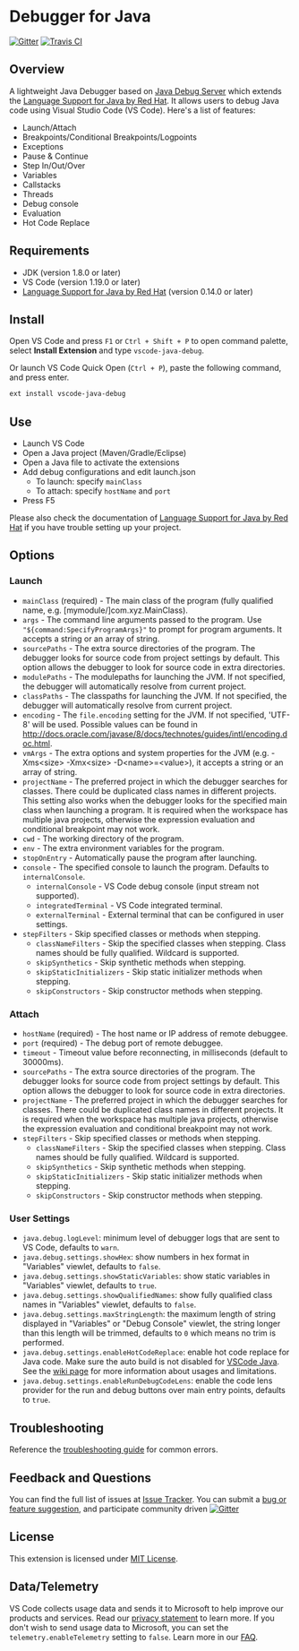 # Debugger for Java

[![Gitter](https://badges.gitter.im/Microsoft/vscode-java-debug.svg)](https://gitter.im/Microsoft/vscode-java-debug)
[![Travis CI](https://travis-ci.org/Microsoft/vscode-java-debug.svg?branch=master)](https://travis-ci.org/Microsoft/vscode-java-debug)

## Overview
A lightweight Java Debugger based on [Java Debug Server](https://github.com/Microsoft/java-debug) which extends the [Language Support for Java by Red Hat](https://marketplace.visualstudio.com/items?itemName=redhat.java). It allows users to debug Java code using Visual Studio Code (VS Code). Here's a list of features:

- Launch/Attach
- Breakpoints/Conditional Breakpoints/Logpoints
- Exceptions
- Pause & Continue
- Step In/Out/Over
- Variables
- Callstacks
- Threads
- Debug console
- Evaluation
- Hot Code Replace

## Requirements
- JDK (version 1.8.0 or later)
- VS Code (version 1.19.0 or later)
- [Language Support for Java by Red Hat](https://marketplace.visualstudio.com/items?itemName=redhat.java) (version 0.14.0 or later)

## Install

Open VS Code and press `F1` or `Ctrl + Shift + P` to open command palette, select **Install Extension** and type `vscode-java-debug`.

Or launch VS Code Quick Open (`Ctrl + P`), paste the following command, and press enter.
```bash
ext install vscode-java-debug
```

## Use

- Launch VS Code
- Open a Java project (Maven/Gradle/Eclipse)
- Open a Java file to activate the extensions
- Add debug configurations and edit launch.json
    - To launch: specify `mainClass`
    - To attach: specify `hostName` and `port`
- Press F5

Please also check the documentation of [Language Support for Java by Red Hat](https://marketplace.visualstudio.com/items?itemName=redhat.java) if you have trouble setting up your project.

## Options

### Launch

- `mainClass` (required) - The main class of the program (fully qualified name, e.g. [mymodule/]com.xyz.MainClass).
- `args` - The command line arguments passed to the program. Use `"${command:SpecifyProgramArgs}"` to prompt for program arguments. It accepts a string or an array of string.
- `sourcePaths` - The extra source directories of the program. The debugger looks for source code from project settings by default. This option allows the debugger to look for source code in extra directories.
- `modulePaths` - The modulepaths for launching the JVM. If not specified, the debugger will automatically resolve from current project.
- `classPaths` - The classpaths for launching the JVM. If not specified, the debugger will automatically resolve from current project.
- `encoding` - The `file.encoding` setting for the JVM. If not specified, 'UTF-8' will be used. Possible values can be found in http://docs.oracle.com/javase/8/docs/technotes/guides/intl/encoding.doc.html.
- `vmArgs` - The extra options and system properties for the JVM (e.g. -Xms\<size\> -Xmx\<size\> -D\<name\>=\<value\>), it accepts a string or an array of string.
- `projectName` - The preferred project in which the debugger searches for classes. There could be duplicated class names in different projects. This setting also works when the debugger looks for the specified main class when launching a program. It is required when the workspace has multiple java projects, otherwise the expression evaluation and conditional breakpoint may not work.
- `cwd` - The working directory of the program.
- `env` - The extra environment variables for the program.
- `stopOnEntry` - Automatically pause the program after launching.
- `console` - The specified console to launch the program. Defaults to `internalConsole`.
  - `internalConsole` - VS Code debug console (input stream not supported).
  - `integratedTerminal` - VS Code integrated terminal.
  - `externalTerminal` - External terminal that can be configured in user settings.
- `stepFilters` - Skip specified classes or methods when stepping.
  - `classNameFilters` - Skip the specified classes when stepping. Class names should be fully qualified. Wildcard is supported.
  - `skipSynthetics` - Skip synthetic methods when stepping.
  - `skipStaticInitializers` - Skip static initializer methods when stepping.
  - `skipConstructors` - Skip constructor methods when stepping.

### Attach

- `hostName` (required) - The host name or IP address of remote debuggee.
- `port` (required) - The debug port of remote debuggee.
- `timeout` - Timeout value before reconnecting, in milliseconds (default to 30000ms).
- `sourcePaths` - The extra source directories of the program. The debugger looks for source code from project settings by default. This option allows the debugger to look for source code in extra directories.
- `projectName` - The preferred project in which the debugger searches for classes. There could be duplicated class names in different projects. It is required when the workspace has multiple java projects, otherwise the expression evaluation and conditional breakpoint may not work.
- `stepFilters` - Skip specified classes or methods when stepping.
  - `classNameFilters` - Skip the specified classes when stepping. Class names should be fully qualified. Wildcard is supported.
  - `skipSynthetics` - Skip synthetic methods when stepping.
  - `skipStaticInitializers` - Skip static initializer methods when stepping.
  - `skipConstructors` - Skip constructor methods when stepping.

### User Settings

- `java.debug.logLevel`: minimum level of debugger logs that are sent to VS Code, defaults to `warn`.
- `java.debug.settings.showHex`: show numbers in hex format in "Variables" viewlet, defaults to `false`.
- `java.debug.settings.showStaticVariables`: show static variables in "Variables" viewlet, defaults to `true`.
- `java.debug.settings.showQualifiedNames`: show fully qualified class names in "Variables" viewlet, defaults to `false`.
- `java.debug.settings.maxStringLength`: the maximum length of string displayed in "Variables" or "Debug Console" viewlet, the string longer than this length will be trimmed, defaults to `0` which means no trim is performed.
- `java.debug.settings.enableHotCodeReplace`: enable hot code replace for Java code. Make sure the auto build is not disabled for [VSCode Java](https://github.com/redhat-developer/vscode-java). See the [wiki page](https://github.com/Microsoft/vscode-java-debug/wiki/Hot-Code-Replace) for more information about usages and limitations.
- `java.debug.settings.enableRunDebugCodeLens`: enable the code lens provider for the run and debug buttons over main entry points, defaults to `true`.

## Troubleshooting
Reference the [troubleshooting guide](https://github.com/Microsoft/vscode-java-debug/blob/master/Troubleshooting.md) for common errors.

## Feedback and Questions
You can find the full list of issues at [Issue Tracker](https://github.com/Microsoft/vscode-java-debug/issues). You can submit a [bug or feature suggestion](https://github.com/Microsoft/vscode-java-debug/issues/new), and participate community driven [![Gitter](https://badges.gitter.im/Microsoft/vscode-java-debug.svg)](https://gitter.im/Microsoft/vscode-java-debug)

## License
This extension is licensed under [MIT License](https://github.com/Microsoft/vscode-java-debug/blob/master/LICENSE.txt).

## Data/Telemetry
VS Code collects usage data and sends it to Microsoft to help improve our products and services. Read our [privacy statement](https://go.microsoft.com/fwlink/?LinkID=528096&clcid=0x409) to learn more. If you don't wish to send usage data to Microsoft, you can set the `telemetry.enableTelemetry` setting to `false`. Learn more in our [FAQ](https://code.visualstudio.com/docs/supporting/faq#_how-to-disable-telemetry-reporting).
